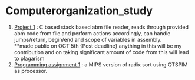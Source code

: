 # Computerorganization_study
1. <a href= "https://github.com/anudeep-17/Computerorganization_study/tree/main/ICSI504_assignment1">Project 1</a> : C based stack based abm file reader, reads through provided abm code from file and perform actions accordingly, can handle jumps/return, begin/end and scope of variables in assembly. <br/>
**made public on OCT 5th {Post deadline} anything in this will be my contribution and on taking significant amount of code from this will lead to plagarism
1. <a href= "https://github.com/anudeep-17/Computerorganization_study/tree/main/ICSI504_assignment1">Programming assignment 1</a> : a MIPS version of radix sort using QTSPIM as processor.
